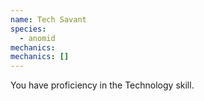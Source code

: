 ```yaml
---
name: Tech Savant
species:
  - anomid
mechanics:
mechanics: []
---
```

You have proficiency in the Technology skill.
